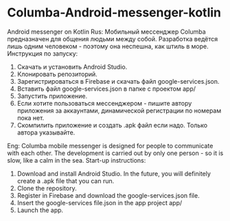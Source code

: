 # Columba-Android-messenger-kotlin
Android messenger on Kotlin
Rus: 
Мобильный мессенджер Columba предназначен для общения людьми между собой. Разработка ведётся лишь одним человеком - поэтому она неспешна, как штиль в море. 
Инструкция по запуску: 
1. Скачать и установить Android Studio. 
2. Клонировать репозиторий.
3. Зарегистрироваться в Firebase и скачать файл google-services.json.
4. Вставить файл google-services.json в папке с проектом app/
5. Запустить приложение. 
6. Если хотите пользоваться мессенджером - пишите автору приложения за аккаунтами, динамической регистрации по номерам пока нет. 
7. Скомпилить приложение и создать .apk файл если надо. Только автора указывайте.

Eng: 
Columba mobile messenger is designed for people to communicate with each other. The development is carried out by only one person - so it is slow, like a calm in the sea.
Start-up instructions:
1. Download and install Android Studio. In the future, you will definitely create a .apk file that you can run.
2. Clone the repository.
3. Register in Firebase and download the google-services.json file.
4. Insert the google-services file.json in the app project app/
5. Launch the app.
